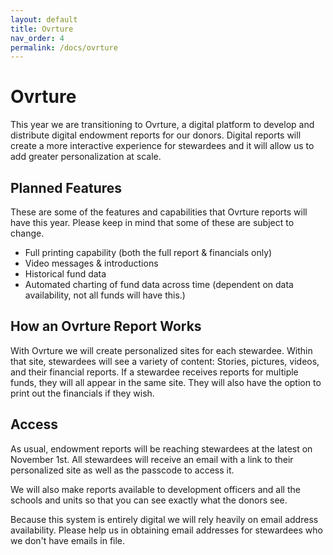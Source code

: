 ```yaml
---
layout: default
title: Ovrture
nav_order: 4
permalink: /docs/ovrture
---
```

# Ovrture
This year we are transitioning to Ovrture, a digital platform to develop and distribute digital endowment reports for our donors. Digital reports will create a more interactive experience for stewardees and it will allow us to add greater personalization at scale.

## Planned Features
These are some of the features and capabilities that Ovrture reports will have this year. Please keep in mind that some of these are subject to change.
- Full printing capability (both the full report & financials only)
- Video messages & introductions
- Historical fund data
- Automated charting of fund data across time (dependent on data availability, not all funds will have this.)

## How an Ovrture Report Works
With Ovrture we will create personalized sites for each stewardee. Within that site, stewardees will see a variety of content: Stories, pictures, videos, and their financial reports. If a stewardee receives reports for multiple funds, they will all appear in the same site. They will also have the option to print out the financials if they wish.

## Access
As usual, endowment reports will be reaching stewardees at the latest on November 1st. All stewardees will receive an email with a link to their personalized site as well as the passcode to access it.

We will also make reports available to development officers and all the schools and units so that you can see exactly what the donors see. 

Because this system is entirely digital we will rely heavily on email address availability. Please help us in obtaining email addresses for stewardees who we don't have emails in file.
